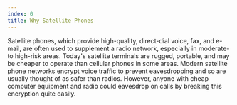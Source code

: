 ```yaml
---
index: 0
title: Why Satellite Phones
---
```

Satellite phones, which provide high-quality, direct-dial voice, fax, and e-mail, are often used to supplement a radio network, especially in moderate- to high-risk areas. Today's satellite terminals are rugged, portable, and may be cheaper to operate than cellular phones in some areas. Modern satellite phone networks encrypt voice traffic to prevent eavesdropping and so are usually thought of as safer than radios. However, anyone with cheap computer equipment and radio could eavesdrop on calls by breaking this encryption quite easily.